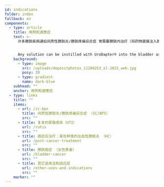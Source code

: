 ```yaml
---
id: indications
folder: index
fallback: en
components:
  - type: article
    title: 用例和適應症
    text: >-
      许多膀胱疾病通如间质性膀胱炎/膀胱疼痛综合症 常需要膀胱内治疗（将药物直接注入膀胱中），但是传统的导尿方法有几个缺点。


      Any solution can be instilled with UroDapter® into the bladder assuming it has no adverse effect on the nearby tissues or organs. The device can be applied in the therapy of the following conditions:
    background:
      - type: image
        src: /uploads/depositphotos_11208253_xl-2015_web.jpg
        posy: 20
      - type: gradient
        name: dark-blue
    subhead: ""
    anchor: 用例和適應症
  - type: links
    title: ""
    items:
      - url: /ic-bps
        title: 间质性膀胱炎/膀胱疼痛综合症 （IC/BPS）
        src: ""
      - title: 复发的尿路感染（UTI）
        url: /rutis
        src: ""
      - title: 癌症后治疗：某些种类的出血性膀胱炎 （HC）
        url: /post-cancer-treatment
        src: ""
      - title: 膀胱癌症 （女性患者）
        url: /bladder-cancer
        src: ""
      - title: 其它适用法和适应症
        url: /other-uses-and-indications
        src: ""
    marker: ""
---
```

